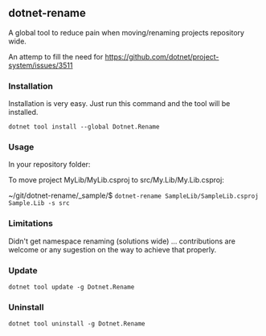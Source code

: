 ## dotnet-rename

A global tool to reduce pain when moving/renaming projects repository wide.

An attemp to fill the need for https://github.com/dotnet/project-system/issues/3511

### Installation

Installation is very easy. Just run this command and the tool will be installed. 

`dotnet tool install --global Dotnet.Rename`

### Usage

In your repository folder:

To move project MyLib/MyLib.csproj to src/My.Lib/My.Lib.csproj:

~/git/dotnet-rename/_sample/$ `dotnet-rename SampleLib/SampleLib.csproj Sample.Lib -s src`

### Limitations

Didn't get namespace renaming (solutions wide) ... contributions are welcome or any sugestion on the way to achieve that properly.

### Update

`dotnet tool update -g Dotnet.Rename`

### Uninstall

`dotnet tool uninstall -g Dotnet.Rename`
